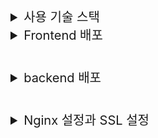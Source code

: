 <details>
<summary span style="font-size:20px">사용 기술 스택</summary>

여기서 사용한 기술 버전은 다음과 같습니다.

Frontend : NodeJS, React

Backend: Java, Spring boot, JPA, gradle, Docker, NginX, Jenkins

|기술 스택|버전|
|--|--|
NodeJS|16.6.0|
React|18.2.0|
OpenJDK|1.8.0_192|
Spring boot|2.4.5|
QueryDSL|4.4.0|
Docker|20.10.17|
NginX|1.18.0|
Jenkins|2.346|
Gradle|6.9|
Airflow|2.23|

</details>

<details>
<summary span style="font-size:20px">Frontend 배포</summary>

## 로컬 실행 방법

```
git clone https://lab.ssafy.com/s07-bigdata-dist-sub2/S07P22E202.git
cd frontend
npm i
npm start
```

## Dockerfile 을 사용한 빌드 및 배포

Dockerfile을 작성하여 Nginx와 react를 함께 배포합니다.
프로젝트내의 frontend 디렉토리의 루트 경로에서 다음 명령어를 실행합니다.


S07P22E202/frontend/nginx.conf
```conf
server {
    listen 80;
    location / {
        root    /app/build;
        index   index.html;
        try_files $uri $uri/ /index.html;
    }
}
```

-  nginx 경로를 설정할 nginx.conf 파일을 추가합니다

S07P22E202/frontend/Dockerfile
```Dockerfile
# Dockerfile

# nginx 이미지를 사용합니다. 뒤에 tag가 없으면 latest 를 사용합니다.
FROM nginx

# root 에 app 폴더를 생성
RUN mkdir /app

# work dir 고정
WORKDIR /app

# work dir 에 build 폴더 생성 /app/build
RUN mkdir ./build

# host pc의 현재경로의 build 폴더를 workdir 의 build 폴더로 복사
ADD ./build ./build

# nginx 의 default.conf 를 삭제
RUN rm /etc/nginx/conf.d/default.conf

# host pc 의 nginx.conf 를 아래 경로에 복사
COPY ./nginx.conf /etc/nginx/conf.d

# 80 포트 오픈
EXPOSE 80
# https 사용을 위한 443 포트 오픈 
EXPOSE 443
# container 실행 시 자동으로 실행할 command. nginx 시작함
CMD ["nginx", "-g", "daemon off;"]
```

그 다음 도커파일을 작성합니다 nginx.conf 에 적혀있는 것을 컨테이너내 설정으로 변경합니다.

이후 다음 명령어를 차례로 입력하여 module을 설치, 빌드, 도커 이미지를 만들고 컨테이너에서 배포합니다.

```
# module 설치
npm update

# 빌드 파일 생성
CI=false npm run build

# 도커 이미지 빌드
docker build -t smnd_front:0.1 .

# 도커 컨테이너를 이용한 프론트엔드 배포
docker run --name smnd_front -d -p 3000:80 smnd_front:0.1
```
</details>

# 

<details>
<summary span style="font-size:20px">backend 배포</summary>


## 로컬에서 실행 방법

build 결과물 얻기

```
git clone https://lab.ssafy.com/s07-webmobile1-sub2/S07P22E202.git
cd S07P22E202/backend
```

S07P22E202/backend
```
gradle clean build
```

그러면 .jar 파일이 S07P22E202/backend/build/libs 위치에 생성됩니다.
```
java -jar [jar파일명] 
```
을 실행하면 자바 백엔드 서버가 열립니다.

---

## Dockerfile을 사용한 배포( 추후 자동 배포를 위한 과정)
Dockerfile을 backend 폴더에서 작성합니다.

S07P22E202/backend의 Dockerfile
```Docker
FROM openjdk:8
VOLUME /tmp
EXPOSE 8080
ARG JAR_FILE=build/libs/ssafy-web-project-1.0-SNAPSHOT.jar
COPY ${JAR_FILE} app.jar
ENTRYPOINT ["java","-jar","/app.jar"]
ARG DEBIAN_FRONTEND=noninteractive
ENV TZ=Asia/Seoul
RUN apt-get install -y tzdata
```


S07P22E202/backend
```
docker build -t smnd_back:0.1 .
docker run --name smnd_back -p 8081:8080 smnd_back:0.1 
```

다음을 실행하면 배포가 완료됩니다.
</details>


# 
<details>
<summary span style="font-size:20px">Nginx 설정과 SSL 설정 </summary>

## SSL 설정

### 배포 **Nginx 설정과 ssl 인증서 발급 및 적용**

Openvidu 같은 경우, 카메라를 사용하기 위해서는 반드시 https로 이용해야 하기에 SSL 인증서를 발급받아야 합니다. 인증서 발급을 위해서는 도메인이 필요합니다.

### nginx 설치

```bash
# nginx가 있다면 제거하고 다시 설치
sudo apt-get purge nginx nginx-common nginx-full
# nginx 설치
sudo apt-get install nginx
# 설치 확인 및 버전 확인
nginx -v
```

### SSL 인증서 발급을 위한 설치

```bash
sudo apt-get install letsencrypt

sudo systemctl stop nginx

# sudo letsencrypt certonly --standalone -d www제외한 도메인 이름 
sudo letsencrypt certonly --standalone -d j7e202.p.ssafy.io
```
### 위를 실행하면 아래 동의문이 뜹니다.

```
ubuntu@ip-172-26-6-2:~$ sudo letsencrypt certonly --standalone -d j7e202.p.ssafy.io
Saving debug log to /var/log/letsencrypt/letsencrypt.log
Plugins selected: Authenticator standalone, Installer None
Enter email address (used for urgent renewal and security notices) (Enter 'c' to
cancel): ehddn5252@naver.com

- - - - - - - - - - - - - - - - - - - - - - - - - - - - - - - - - - - - - - - -
Please read the Terms of Service at
https://letsencrypt.org/documents/LE-SA-v1.2-November-15-2017-w-v1.3-notice.pdf.
You must agree in order to register with the ACME server at
https://acme-v02.api.letsencrypt.org/directory
- - - - - - - - - - - - - - - - - - - - - - - - - - - - - - - - - - - - - - - -
(A)gree/(C)ancel: A

- - - - - - - - - - - - - - - - - - - - - - - - - - - - - - - - - - - - - - - -
Would you be willing to share your email address with the Electronic Frontier
Foundation, a founding partner of the Let's Encrypt project and the non-profit
organization that develops Certbot? We'd like to send you email about our work
encrypting the web, EFF news, campaigns, and ways to support digital freedom.
- - - - - - - - - - - - - - - - - - - - - - - - - - - - - - - - - - - - - - - -
(Y)es/(N)o: N

Saving debug log to /var/log/letsencrypt/letsencrypt.log
Plugins selected: Authenticator standalone, Installer None
Obtaining a new certificate
Performing the following challenges:
http-01 challenge for j7e202.p.ssafy.io
Waiting for verification...
Cleaning up challenges

IMPORTANT NOTES:
 - Congratulations! Your certificate and chain have been saved at:
   /etc/letsencrypt/live/j7e202.p.ssafy.io/fullchain.pem
   Your key file has been saved at:
   /etc/letsencrypt/live/j7e202.p.ssafy.io/privkey.pem
   Your cert will expire on 2022-12-17. To obtain a new or tweaked
   version of this certificate in the future, simply run certbot
   again. To non-interactively renew *all* of your certificates, run
   "certbot renew"
 - If you like Certbot, please consider supporting our work by:

   Donating to ISRG / Let's Encrypt:   https://letsencrypt.org/donate
   Donating to EFF:                    https://eff.org/donate-le

```

### 만약 위와 같이 안 뜬다면 방화벽이 문제일 확률이 큽니다.
- 80 포트가 열려있지 않다면 제대로 설치가 안됩니다.
```shell
sudo ufw status

sudo ufw allow 80
```


### 확인 인증서 발급이 잘 되었는 지 확인

/etc/letsencrypt/live/j7e202.p.ssafy.io/ 경로에

```bash
fullchain.pem; 
privkey.pem;
```

위 2개의 pem 파일이 생성되었다면 성공입니다.


![image](https://user-images.githubusercontent.com/51036842/184372917-2d9037bc-0097-40cf-bf91-7cc1e71c32b7.png)


### 만약에 live 경로로 들어갈 수 없다면 권한 문제입니다.
/etc/letsencrypt 위치에서 다음 명령어를 실행해줍니다.
```
sudo chmod 707 live
```
### /etc/nginx 로 이동
- 여기도 쓰기 권한이 아마 없을 것입니다 쓰기 권한을 추가해줍니다.
```
sudo chmod 707 sites-available
```

### /etc/nginx/sites-available 로 이동
⭐config 설정⭐

아무 파일을 하나 생성합니다.

default2를 생성했습니다.

/etc/nginx/sites-available의 default2 파일

```bash
server {

        location /{
                proxy_pass http://localhost:3000;
        }

        location /api {
                proxy_pass http://localhost:8081/api;
        }

    listen 443 ssl; # managed by Certbot
    ssl_certificate /etc/letsencrypt/live/j7e202.p.ssafy.io/fullchain.pem; # managed by Certbot
    ssl_certificate_key /etc/letsencrypt/live/j7e202.p.ssafy.io/privkey.pem; # managed by Certbot
    # include /etc/letsencrypt/options-ssl-nginx.conf; # managed by Certbot
    # ssl_dhparam /etc/letsencrypt/ssl-dhparams.pem; # managed by Certbot
}

server {
    if ($host = j7e202.p.ssafy.io) {
        return 301 https://$host$request_uri;
    } # managed by Certbot

        listen 80;
        server_name j7e202.p.ssafy.io;
    return 404; # managed by Certbot
}
```

<details>
<summary span style="font-size:20px">코드 설명</summary>

```bash
location /{
                proxy_pass http://localhost:3000;
        }

        location /api {
                proxy_pass http://localhost:8081/api;
        }

```

proxy_pass : 해당  url(http://localhost:3000)로 들어오는 것을 listen port로 보냅니다.

443 을 ssl port로 설정합니다.

```bash
    listen 443 ssl; # 443 을 ssl port로 설정합니다.
    ssl_certificate /etc/letsencrypt/live/j7e202.p.ssafy.io/fullchain.pem; # managed by Certbot
    ssl_certificate_key /etc/letsencrypt/live/j7e202.p.ssafy.io/privkey.pem; # managed by Certbot
```

fullchain.pem 을 ssl_certificate 아이디로 설정하고

privkey.pem을 ssl_certificate_key 키로 설정합니다. 

---
</details>

### 링킹 및 nginx 재시작
```bash
# 기존의 링크된 파일이 있다면 삭제합니다.
sudo rm /etc/nginx/sites-enabled/default2
# 링크파일을 생성합니다.
sudo ln -s /etc/nginx/sites-available/default2 /etc/nginx/sites-enabled/default2

# 다음 명령어에서 successful이 뜨면 nginx를 실행할 수 있다. 확인용
sudo nginx -t

# nginx를 재시작합니다.
sudo service nginx restart
sudo systemctl restart nginx

# 만약 포트가 있다면 퓨즈시킵니다.(nginx 재시작이 안된다면 실행)
sudo fuser -k 80/tcp
sudo fuser -k 443/tcp

```

그런 후에는 링크를 생성하고 nginx를 재시작합니다.
</details>

